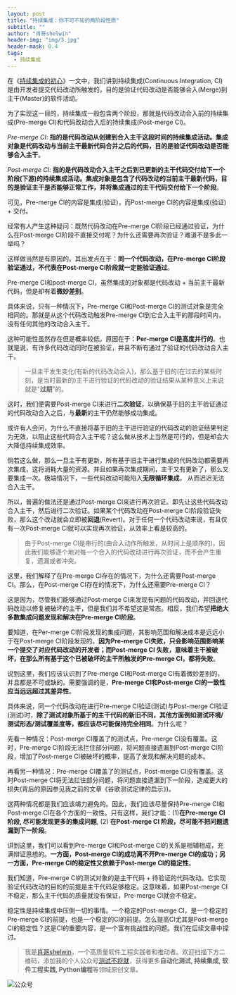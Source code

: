 ```yaml
---
layout: post
title: "持续集成：你不可不知的两阶段性质"
subtitle: ""
author: "肖哥shelwin"
header-img: "img/3.jpg"
header-mask: 0.4
tags:
  - 持续集成
---
```


在《[持续集成的初心](https://slxiao.github.io/2019/01/16/CI-start/)》一文中，我们讲到持续集成(Continuous Integration, CI)是由开发者提交代码改动所触发的，目的是验证代码改动是否能够合入(Merge)到主干(Master)的软件活动。

为了实现这一目的，持续集成一般包含两个阶段，那就是代码改动合入前的持续集成(Pre-merge CI)和代码改动合入后的持续集成(Post-merge CI)。

*Pre-merge CI*: **指的是代码改动从创建到合入主干这段时间的持续集成活动。集成对象是代码改动与当前主干最新代码合并之后的代码，目的是验证代码改动是否能够合入主干**。

*Post-merge CI*: **指的是代码改动合入主干之后到已更新的主干代码交付给下一个阶段(下游)的持续集成活动。集成对象是包含了代码改动的当前主干最新代码，目的是验证主干是否能够正常工作，并将集成通过的主干代码交付给下一个阶段**。

可见，Pre-merge CI的内容是集成(验证)，而Post-merge CI的内容是集成(验证) + 交付。

经常有人产生这种疑问：既然代码改动在Pre-merge CI阶段已经通过验证，为什么在Post-merge CI阶段不直接交付呢？为什么还需要再次验证？难道不是多此一举吗？

这样做当然是有原因的。其出发点在于：**同一个代码改动，在Pre-merge CI阶段验证通过，不代表在Post-merge CI阶段就一定能验证通过**。

Pre-merge CI和post-merge CI，虽然集成的对象都是代码改动 + 当前主干最新代码，但是却有着**微妙差别**。

具体来说，只有一种情况下，Pre-merge CI和Post-merge CI的测试对象是完全相同的。那就是从这个代码改动触发Pre-merge CI到它合入主干的那段时间内，没有任何其他的改动合入主干。

这种可能性虽然存在但是概率较低，原因在于：**Per-merge CI是高度并行的**。也就是说，有许多代码改动同时在被验证，并且不断有通过了验证的代码改动合入主干。

> 一旦主干发生变化(有新的代码改动合入)，那么基于旧的(在过去的某些时刻，是当时最新的)主干进行验证的代码改动的验证结果从某种意义上来说就是"**过期**"的。

这时，我们便需要Post-merge CI来进行**二次验证**，以确保基于旧的主干验证通过的代码改动合入之后，与**最新**的主干仍然能够成功集成。

或许有人会问，为什么不直接将基于旧的主干进行验证的代码改动的验证结果判定为无效，以阻止这些代码合入主干呢？这么做从技术上当然是可行的，但是却会大大降低持续集成效率。

倘若这么做，那么一旦主干有更新，所有基于旧主干进行集成的代码改动都需要再次集成，这将消耗大量的资源。并且如果再次集成期间，主干又有更新了，那么又要集成一次。极端情况下，一些代码改动可能陷入**无限循环集成**， 从而迟迟无法合入主干。

所以，普遍的做法还是通过Post-merge CI来进行再次验证。即先让这些代码改动合入主干，然后进行二次验证。如果某个代码改动在Post-merge CI阶段验证失败，那么这个改动就会立即被**回退**(Revert)。对于任何一个代码改动来说，有且仅有一次Post-merge CI就可以实现再次验证，从效率上看是较高的。

> 由于Post-merge CI是串行的(由合入动作所触发，从时间上是顺序的)，因此我们能够逐个地对每一个合入的代码改动进行再次验证，而不会产生重复，遗漏或者冲突。

这里，我们解释了在Pre-merge CI存在的情况下，为什么还需要Post-merge CI。那么，在Post-merge CI存在的情况下，为什么还需要Pre-merge CI？

这是因为，尽管我们能够通过Post-merge CI来发现有问题的代码改动，并回退代码改动以修复被破坏的主干，但是我们并不希望这是常态。相反，我们希望**把绝大多数集成问题发现和解决在Pre-merge CI阶段**。

要知道，在Per-merge CI阶段发现的集成问题，其影响范围和解决成本是远远小于在Post-merge CI阶段发现的。**因为Pre-merge CI失败，只会影响范围影响某一个提交了对应代码改动的开发者；而Post-merge CI 失败，意味着主干被破坏，在那么所有基于这个已被破坏的主干所触发的Pre-merge CI，都将失败**。

说到这里，我们应该认识到了Pre-merge CI和Post-merge CI有着微妙差别的，并且都是不可或缺的。需要强调的是，**Pre-merge CI和Post-merge CI的一致性应当远远超过其差异性**。

具体来说，同一个代码改动在进行Pre-merge CI验证(测试)与Post-merge CI验证(测试)时，**除了测试对象所基于的主干代码的新旧不同，其他方面例如测试环境/测试形态/测试覆盖度等，都应该尽可能保持完全相同**。为什么呢？

先看一种情况：Post-merge CI覆盖了的测试点，Pre-merge CI没有覆盖。这时，Pre-merge CI阶段无法拦住部分问题，将问题直接遗漏到Post-merge CI阶段，增加了Post-merge CI被破坏的概率，提高了发现和解决问题的成本。

再看另一种情况：Pre-merge CI覆盖了的测试点，Post-merge CI没有覆盖。这时Post-merge CI将无法拦住部分问题，将问题直接遗漏到下一阶段，造成更大的损失(背后的原因参见我之前的文章《谷歌测试定律的启示》)。

这两种情况都是我们应该竭力避免的。因此，我们应该尽量保持Pre-merge CI和Post-merge CI在各个方面的一致性。只有这样，我们才能：(1)**在Pre-merge CI阶段, 尽可能发现更多的集成问题**, (2) **在Post-merge CI 阶段，尽可能不把问题遗漏到下一阶段**。

讲到这里，我们可以看到Pre-merge CI和Post-merge CI的关系是相辅相成，充满辩证思想的。**一方面，Post-merge CI的成功离不开Pre-merge CI的成功；另一方面，Pre-merge CI的稳定性又依赖于Post-merge CI的稳定性**。

我们知道，Pre-merge CI的测试对象的是主干代码 + 待验证的代码改动。它实现验证代码改动的目的的前提是主干代码足够稳定。这意味着，如果Post-merge CI不稳定，那么主干代码的质量就没有保证，Pre-merge CI就会不稳定。

稳定性是持续集成中压倒一切的事情。一个稳定的Post-merge CI，是一个稳定的Pre-merge CI的前提，也是一个稳定的CI的前提。怎么提高CI尤其是Post-merge CI的稳定性？这是CI的重要内容，是一个富有挑战性的问题。我们在后续文章中探讨。

> 我是[肖哥shelwin](https://slxiao.github.io/about/)，一个高质量软件工程实践者和推动者。欢迎扫描下方二维码，添加我的个人公众号[测试不将就](https://slxiao.github.io/img/wechat-public.png)，获得更多**自动化测试, 持续集成, 软件工程实践, Python编程**等领域原创文章。

![公众号](https://slxiao.github.io/img/wechat-public.png)